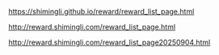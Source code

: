 

https://shimingli.github.io/reward/reward_list_page.html

http://reward.shimingli.com/reward_list_page.html

http://reward.shimingli.com/reward_list_page20250904.html